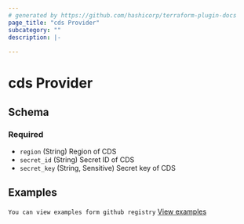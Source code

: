 ```yaml
---
# generated by https://github.com/hashicorp/terraform-plugin-docs
page_title: "cds Provider"
subcategory: ""
description: |-
  
---
```


# cds Provider





<!-- schema generated by tfplugindocs -->
## Schema

### Required

- `region` (String) Region of CDS
- `secret_id` (String) Secret ID of CDS
- `secret_key` (String, Sensitive) Secret key of CDS

## Examples

` You can view examples form github registry ` [View examples](https://github.com/capitalonline/terraform-provider-cds/tree/master/examples)
